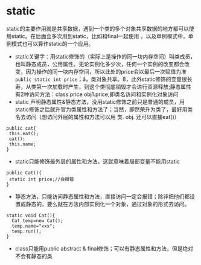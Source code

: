 # static
static的主要作用就是共享数据，遇到一个类的多个对象共享数据的地方都可以使用static。在后面会多次用到static，比如和final一起使用 ，以及单例模式中，单例模式也可以算作static的一个应用。
- static关键字：用static修饰的（实际上是操作的同一块内存空间）叫类成员，也叫静态成员，公用属性。无论实例化多少次，任何一个实例的改变都会改变，因为操作的同一块内存空间，所以此处的price会以最后一次赋值为准`public static int price`；å，类对象共享。ß，此外static修饰的变量很长寿，从类第一次加载时产生，到这个类彻底销毁才会进行资源释放;静态属性有2种访问方法：class.price obj1.price,即类名访问和实例化对象访问
- static 声明静态属性&静态方法，没用static修饰之前只是普通的成员，用static修饰之后就升官为类属性和方法了；当然，即然荣升为类了，最好用类名去访问（想访问外层的属性和方法可以用 类. obj. 还可以直接eat()）
```
public cat{
 this.eat();
 eat();
 this.name;
}
```
- static只能修饰最外层的属性和方法，这就意味着局部变量不能用static
```
public Cat(){
 static int price;//会报错
}
```
- 静态方法，只能访问静态属性和方法，直接访问一定会报错；除非把他们都设置成静态的，要么就在方法内部实例化一个对象，通过对象的形式去访问。
```
static void Cat(){
  Cat temp=new Cat();
  temp.name="xxx";
  temp.run();
}
```
- class只能用public abstract & final修饰；可以有静态属性和方法，但是绝对不会有静态的类
